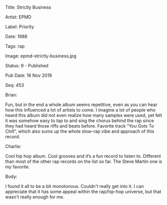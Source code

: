 Title:  Strictly Business

Artist: EPMD

Label:  Priority

Date:   1988

Tags:   rap

Image:  epmd-strictly-business.jpg

Status: 9 - Published

Pub Date: 16 Nov 2019

Seq:    453

Brian: 

Fun, but in the end a whole album seems repetitive, even as you can hear how this influenced a lot of artists to come.  I imagine a lot of people who heard this album did not even realize how many samples were used, yet felt it was somehow easy to tap to and sing the chorus behind the rap since they had heard those riffs and beats before. Favorite track “You Gots To Chill”, which also sums up the whole slow-rap vibe and approach of this record. 


Charlie: 

Cool hip hop album. Cool grooves and it’s a fun record to listen to. Different than most of the other rap records on the list so far. The Steve Martin one is my favorite.


Body: 

I found it all to be a bit monotonous. Couldn't really get into it. I can appreciate that it has some appeal within the rap/hip-hop universe, but that wasn't really enough for me. 

